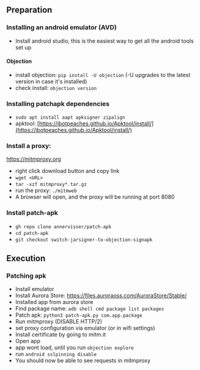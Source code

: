 ## Preparation

### Installing an android emulator (AVD)
- Install android studio, this is the easiest way to get all the android tools set up

#### Objection
- install objection: `pip install -U objection` (-U upgrades to the latest version in case it's installed)
- check install: `objection version`

### Installing patchapk dependencies
- `sudo apt install aapt apksigner zipalign`
- apktool: [https://ibotpeaches.github.io/Apktool/install/](https://ibotpeaches.github.io/Apktool/install/)

### Install a proxy:
https://mitmproxy.org

- right click download button and copy link
- `wget <URL>`
- `tar -xzf mitmproxy*.tar.gz`
- run the proxy: `./mitmweb`
- A browser will open, and the proxy will be running at port 8080

### Install patch-apk
- `gh repo clone annervisser/patch-apk`
- `cd patch-apk`
- `git checkout switch-jarsigner-to-objection-signapk` 

## Execution

### Patching apk
- Install emulator
- Install Aurora Store: https://files.auroraoss.com/AuroraStore/Stable/
- Installed app from aurora store
- Find package name: `adb shell cmd package list packages`
- Patch apk: `python3 patch-apk.py com.app.package`
- Run mitmproxy (DISABLE HTTP/2)
- set proxy configuration via emulator (or in wifi settings)
- Install certificate by going to mitm.it
- Open app
- app wont load, until you run `objection explore`
- run `android sslpinning disable`
- You should now be able to see requests in mitmproxy
